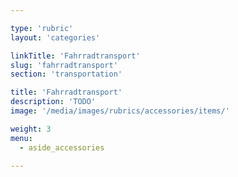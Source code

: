 ```yaml
---

type: 'rubric'
layout: 'categories'

linkTitle: 'Fahrradtransport'
slug: 'fahrradtransport'
section: 'transportation'

title: 'Fahrradtransport'
description: 'TODO'
image: '/media/images/rubrics/accessories/items/'

weight: 3
menu:
  - aside_accessories  

---
```

